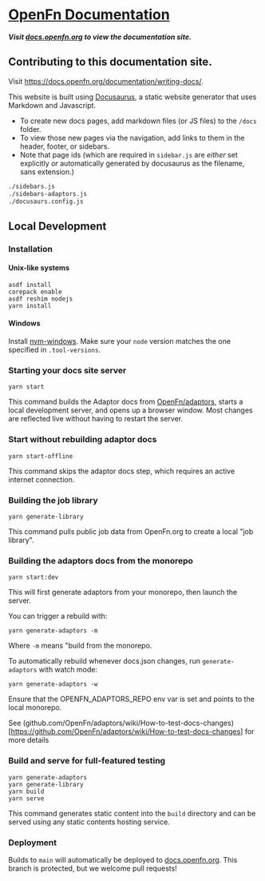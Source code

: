 # [OpenFn Documentation](https://docs.openfn.org)

**_Visit [docs.openfn.org](https://docs.openfn.org) to view the documentation
site._**


## Contributing to this documentation site.



Visit https://docs.openfn.org/documentation/writing-docs/.

This website is built using [Docusaurus](https://docusaurus.io/), a static
website generator that uses Markdown and Javascript.

- To create new docs pages, add markdown files (or JS files) to the `/docs`
  folder.
- To view those new pages via the navigation, add links to them in the header,
  footer, or sidebars.
- Note that page ids (which are required in `sidebar.js` are _either_ set
  explicitly _or_ automatically generated by docusaurus as the filename, sans
  extension.)

```sh
./sidebars.js
./sidebars-adaptors.js
./docusaurs.config.js
```

## Local Development

### Installation

#### Unix-like systems

```console
asdf install
corepack enable
asdf reshim nodejs
yarn install
```

#### Windows

Install [nvm-windows](https://github.com/coreybutler/nvm-windows). Make sure
your `node` version matches the one specified in `.tool-versions`.

### Starting your docs site server

```console
yarn start
```

This command builds the Adaptor docs from
[OpenFn/adaptors](https://github.com/OpenFn/adaptors), starts a local
development server, and opens up a browser window. Most changes are reflected
live without having to restart the server.

### Start without rebuilding adaptor docs

```
yarn start-offline
```

This command skips the adaptor docs step, which requires an active internet
connection.

### Building the job library

```
yarn generate-library
```

This command pulls public job data from OpenFn.org to create a local "job
library".

### Building the adaptors docs from the monorepo

```
yarn start:dev
```

This will first generate adaptors from your monorepo, then launch the server.

You can trigger a rebuild with:

```
yarn generate-adaptors -m
```

Where `-m` means "build from the monorepo.

To automatically rebuild whenever docs.json changes, run `generate-adaptors`
with watch mode:

```
yarn generate-adaptors -w
```

Ensure that the OPENFN_ADAPTORS_REPO env var is set and points to the local
monorepo.

See
(github.com/OpenFn/adaptors/wiki/How-to-test-docs-changes)[https://github.com/OpenFn/adaptors/wiki/How-to-test-docs-changes]
for more details

### Build and serve for full-featured testing

```console
yarn generate-adaptors
yarn generate-library
yarn build
yarn serve
```

This command generates static content into the `build` directory and can be
served using any static contents hosting service.

### Deployment

Builds to `main` will automatically be deployed to
[docs.openfn.org](https://docs.openfn.org). This branch is protected, but we
welcome pull requests!

